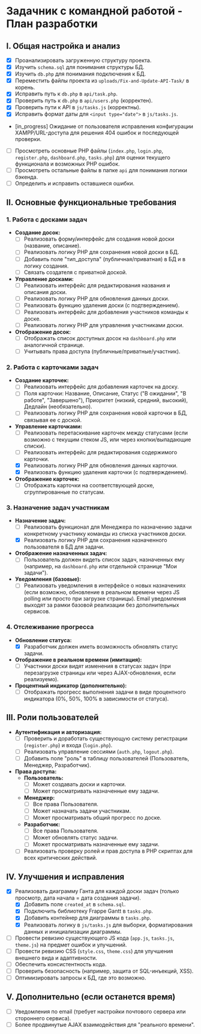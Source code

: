 # Задачник с командной работой - План разработки

## Ⅰ. Общая настройка и анализ
- [x] Проанализировать загруженную структуру проекта.
- [x] Изучить `schema.sql` для понимания структуры БД.
- [x] Изучить `db.php` для понимания подключения к БД.
- [x] Переместить файлы проекта из `uploads/Fix-and-Update-API-Task/` в корень.
- [x] Исправить путь к `db.php` в `api/task.php`.
- [x] Проверить путь к `db.php` в `api/users.php` (корректен).
- [x] Проверить пути к API в `js/tasks.js` (корректны).
- [x] Исправить формат даты для `<input type="date">` в `js/tasks.js`.
- [in_progress] Ожидание от пользователя исправления конфигурации XAMPP/URL-доступа для решения 404 ошибок и последующей проверки.
- [ ] Просмотреть основные PHP файлы (`index.php`, `login.php`, `register.php`, `dashboard.php`, `tasks.php`) для оценки текущего функционала и возможных PHP ошибок.
- [ ] Просмотреть остальные файлы в папке `api` для понимания логики бэкенда.
- [ ] Определить и исправить оставшиеся ошибки.

## Ⅱ. Основные функциональные требования

### 1. Работа с досками задач
- **Создание досок:**
    - [ ] Реализовать форму/интерфейс для создания новой доски (название, описание).
    - [ ] Реализовать логику PHP для сохранения новой доски в БД.
    - [ ] Добавить поле "тип_доступа" (публичная/приватная) в БД и в логику создания.
    - [ ] Связать создателя с приватной доской.
- **Управление досками:**
    - [ ] Реализовать интерфейс для редактирования названия и описания доски.
    - [ ] Реализовать логику PHP для обновления данных доски.
    - [ ] Реализовать функцию удаления доски (с подтверждением).
    - [ ] Реализовать интерфейс для добавления участников команды к доске.
    - [ ] Реализовать логику PHP для управления участниками доски.
- **Отображение досок:**
    - [ ] Отображать список доступных досок на `dashboard.php` или аналогичной странице.
    - [ ] Учитывать права доступа (публичные/приватные/участник).

### 2. Работа с карточками задач
- **Создание карточек:**
    - [ ] Реализовать интерфейс для добавления карточек на доску.
    - [ ] Поля карточки: Название, Описание, Статус ("В ожидании", "В работе", "Завершено"), Приоритет (низкий, средний, высокий), Дедлайн (необязательно).
    - [ ] Реализовать логику PHP для сохранения новой карточки в БД, связывая ее с доской.
- **Управление карточками:**
    - [ ] Реализовать перетаскивание карточек между статусами (если возможно с текущим стеком JS, или через кнопки/выпадающие списки).
    - [ ] Реализовать интерфейс для редактирования содержимого карточки.
    - [x] Реализовать логику PHP для обновления данных карточки.
    - [x] Реализовать функцию удаления карточки (с подтверждением).
- **Отображение карточек:**
    - [ ] Отображать карточки на соответствующей доске, сгруппированные по статусам.

### 3. Назначение задач участникам
- **Назначение задач:**
    - [ ] Реализовать функционал для Менеджера по назначению задачи конкретному участнику команды из списка участников доски.
    - [x] Реализовать логику PHP для сохранения назначенного пользователя в БД для задачи.
- **Отображение назначенных задач:**
    - [ ] Пользователь должен видеть список задач, назначенных ему (например, на `dashboard.php` или отдельной странице "Мои задачи").
- **Уведомления (базовые):**
    - [ ] Реализовать уведомления в интерфейсе о новых назначениях (если возможно, обновление в реальном времени через JS polling или просто при загрузке страницы). Email уведомления выходят за рамки базовой реализации без дополнительных сервисов.

### 4. Отслеживание прогресса
- **Обновление статуса:**
    - [x] Разработчик должен иметь возможность обновлять статус задачи.
- **Отображение в реальном времени (имитация):**
    - [ ] Участники доски видят изменения в статусах задач (при перезагрузке страницы или через AJAX-обновления, если реализуемо).
- **Процентный индикатор (дополнительно):**
    - [ ] Отображать прогресс выполнения задачи в виде процентного индикатора (0%, 50%, 100% в зависимости от статуса).

## Ⅲ. Роли пользователей
- **Аутентификация и авторизация:**
    - [ ] Проверить и доработать существующую систему регистрации (`register.php`) и входа (`login.php`).
    - [ ] Реализовать управление сессиями (`auth.php`, `logout.php`).
    - [ ] Добавить поле "роль" в таблицу пользователей (Пользователь, Менеджер, Разработчик).
- **Права доступа:**
    - **Пользователь:**
        - [ ] Может создавать доски и карточки.
        - [ ] Может просматривать назначенные ему задачи.
    - **Менеджер:**
        - [ ] Все права Пользователя.
        - [ ] Может назначать задачи участникам.
        - [ ] Может просматривать общий прогресс по доске.
    - **Разработчик:**
        - [ ] Все права Пользователя.
        - [ ] Может обновлять статус задачи.
        - [ ] Может просматривать назначенные ему задачи.
    - [ ] Реализовать проверку ролей и прав доступа в PHP скриптах для всех критических действий.

## IV. Улучшения и исправления
- [x] Реализовать диаграмму Ганта для каждой доски задач (только просмотр, дата начала = дата создания задачи).
    - [x] Добавить поле `created_at` в `schema.sql`.
    - [x] Подключить библиотеку Frappe Gantt в `tasks.php`.
    - [x] Добавить контейнер для диаграммы в `tasks.php`.
    - [x] Реализовать логику в `js/tasks.js` для выборки, форматирования данных и инициализации диаграммы.
- [ ] Провести ревизию существующего JS кода (`app.js`, `tasks.js`, `theme.js`) на предмет ошибок и улучшений.
- [ ] Провести ревизию CSS (`style.css`, `theme.css`) для улучшения внешнего вида и адаптивности.
- [ ] Обеспечить консистентность кода.
- [ ] Проверить безопасность (например, защита от SQL-инъекций, XSS).
- [ ] Оптимизировать запросы к БД, где это возможно.

## V. Дополнительно (если останется время)
- [ ] Уведомления по email (требует настройки почтового сервера или стороннего сервиса).
- [ ] Более продвинутые AJAX взаимодействия для "реального времени".
